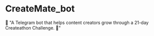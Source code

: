 # CreateMate_bot
🔹 "A Telegram bot that helps content creators grow through a 21-day Createathon Challenge. 🚀"
